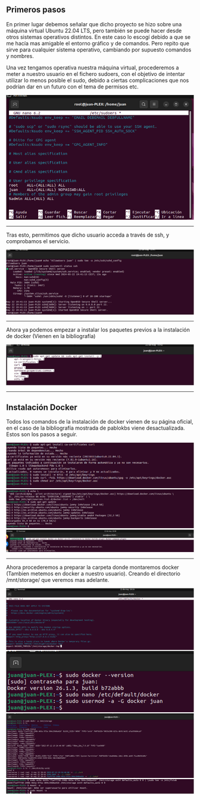 ## Primeros pasos

En primer lugar debemos señalar que dicho proyecto se hizo sobre una máquina virtual Ubuntu 22.04 LTS, pero también se puede hacer desde otros sistemas operativos distintos. En este caso lo escogí debido a que se me hacía mas amigable el entorno gráfico y de comandos. Pero repito que sirve para cualquier sistema operativo, cambiando por supuesto comandos y nombres.

Una vez tengamos operativa nuestra máquina virtual, procederemos a meter a nuestro usuario en el fichero sudoers, con el objetivo de intentar utilizar lo menos posible el sudo, debido a ciertas complicaciones que nos podrían dar en un futuro con el tema de permisos etc.

<img src="IMG/1.PNG" alt=""/>

---

Tras esto, permitimos que dicho usuario acceda a través de ssh, y comprobamos el servicio.

<img src="IMG/2.PNG" alt=""/>

---

Ahora ya podemos empezar a instalar los paquetes previos a la instalación de docker (Vienen en la bibliografía)

<img src="IMG/3.PNG" alt=""/>

---

## Instalación Docker

Todos los comandos de la instalación de docker vienen de su página oficial, en el caso de la bibliografía mostrada de pablokbs viene desactualizada. Estos son los pasos a seguir.

<img src="IMG/4.PNG" alt=""/>

<img src="IMG/5.PNG" alt=""/>

<img src="IMG/6.PNG" alt=""/>

---

Ahora procederemos a preparar la carpeta donde montaremos docker (Tambien metemos en docker a nuestro usuario). Creando el directorio /mnt/storage/ que veremos mas adelante.

<img src="IMG/7.PNG" alt=""/>

<img src="IMG/8.PNG" alt=""/>

<img src="IMG/9.PNG" alt=""/>

<img src="IMG/10.PNG" alt=""/>








